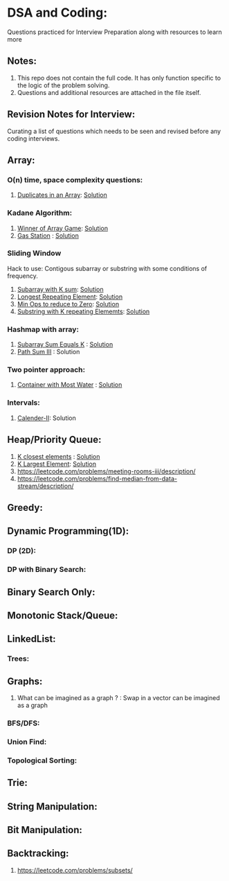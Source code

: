 # DSA and Coding:
Questions practiced for Interview Preparation along with resources to learn more

## Notes:
1. This repo does not contain the full code. It has only function specific to the logic of the problem solving.
2. Questions and additional resources are attached in the file itself.


## Revision Notes for Interview:
Curating a list of questions which needs to be seen and revised before any coding interviews.

## Array:
### O(n) time, space complexity questions:
1. [Duplicates in an Array](https://leetcode.com/problems/find-all-duplicates-in-an-array/description/): [Solution](https://github.com/khushboo-goel/competitive-coding/blob/main/Arrays/442_duplicate.cpp)
### Kadane Algorithm:
1. [Winner of Array Game](https://leetcode.com/problems/find-the-winner-of-an-array-game/description/): [Solution](https://github.com/khushboo-goel/competitive-coding/blob/main/Arrays/1538_winner.cpp)
2. [Gas Station](https://leetcode.com/problems/gas-station/description/?envType=list&envId=pcxjbubg) : [Solution](https://github.com/khushboo-goel/competitive-coding/blob/main/Greedy/134_gasStation.cpp)
### Sliding Window
Hack to use: Contigous subarray or substring with some conditions of frequency.
1. [Subarray with K sum](https://leetcode.com/problems/subarray-product-less-than-k/): [Solution](https://github.com/khushboo-goel/competitive-coding/blob/main/Arrays/713_subarray_k_product.cpp)
2. [Longest Repeating Element](https://leetcode.com/problems/longest-repeating-character-replacement/): [Solution](https://github.com/khushboo-goel/competitive-coding/blob/main/Arrays/424_longestRepeatingChar.cpp)
3. [Min Ops to reduce to Zero](https://leetcode.com/problems/minimum-operations-to-reduce-x-to-zero/): [Solution](https://github.com/khushboo-goel/competitive-coding/blob/main/Arrays/1658_reduceXToZero.cpp)
4. [Substring with K repeating Elememts](https://leetcode.com/problems/longest-substring-with-at-least-k-repeating-characters/): [Solution](https://github.com/khushboo-goel/competitive-coding/blob/main/Arrays/395_substringKrepeating.cpp)
### Hashmap with array:
1. [Subarray Sum Equals K](https://leetcode.com/problems/subarray-sum-equals-k/description/) : [Solution](https://github.com/khushboo-goel/competitive-coding/blob/main/Arrays/560_subarraySumK.cpp)
2. [Path Sum III](https://leetcode.com/problems/path-sum-iii/description/?envType=list&envId=pcxjbubg) : Solution
### Two pointer approach:
1. [Container with Most Water](https://leetcode.com/problems/container-with-most-water/description/) : [Solution](https://github.com/khushboo-goel/competitive-coding/blob/main/Arrays/maxContainWater.cpp)

### Intervals:
1. [Calender-II](https://leetcode.com/problems/my-calendar-iii/description/): Solution

## Heap/Priority Queue:
1. [K closest elements](https://leetcode.com/problems/find-k-closest-elements/description/) : [Solution](https://github.com/khushboo-goel/competitive-coding/blob/main/Queue/kClosestEl.cpp)
2. [K Largest Element](https://leetcode.com/problems/kth-largest-element-in-an-array/description/): [Solution]()
3. https://leetcode.com/problems/meeting-rooms-iii/description/
5. https://leetcode.com/problems/find-median-from-data-stream/description/

## Greedy:
## Dynamic Programming(1D):
### DP (2D):
### DP with Binary Search:
## Binary Search Only:
## Monotonic Stack/Queue:
## LinkedList:
### Trees:
## Graphs:
1. What can be imagined as a graph ? : Swap in a vector can be imagined as a graph
### BFS/DFS:
### Union Find:
### Topological Sorting:
## Trie:
## String Manipulation:
## Bit Manipulation:
## Backtracking:
1. https://leetcode.com/problems/subsets/
